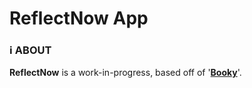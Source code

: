#  ReflectNow App

### ℹ️ ABOUT
**ReflectNow** is a work-in-progress, based off of '[**Booky**](https://iosexample.com/a-demo-app-exploring-the-new-app-intents-framework-in-ios16/)'.
